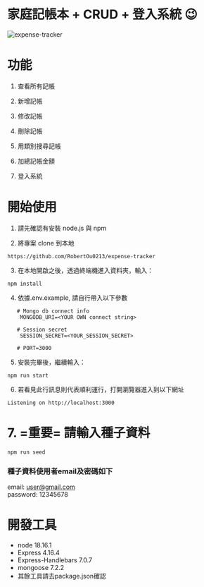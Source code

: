 # 家庭記帳本 + CRUD + 登入系統 :wink:

![expense-tracker](https://github.com/RobertOu0213/expense-tracker/assets/115865251/f7d65087-abbf-49a0-aede-37331e2a12ff)



<h1> 功能 </h1>

1. 查看所有記帳

2. 新增記帳

4. 修改記帳

5. 刪除記帳

6. 用類別搜尋記帳
   
7. 加總記帳金額
     
8. 登入系統

# 開始使用

1. 請先確認有安裝 node.js 與 npm

2. 將專案 clone 到本地
```
https://github.com/RobertOu0213/expense-tracker
```

3. 在本地開啟之後，透過終端機進入資料夾，輸入：

```
npm install
```

4. 依據.env.example, 請自行帶入以下參數

```
   # Mongo db connect info
    MONGODB_URI=<YOUR OWN connect string>
    
   # Session secret
    SESSION_SECRET=<YOUR_SESSION_SECRET>

   # PORT=3000

```

5. 安裝完畢後，繼續輸入：

```
npm run start
```

6. 若看見此行訊息則代表順利運行，打開瀏覽器進入到以下網址

```
Listening on http://localhost:3000
```

# 7. =重要= 請輸入種子資料

```
npm run seed
```

 ### 種子資料使用者email及密碼如下

 email: user@gmail.com  
 password: 12345678


# 開發工具

- node 18.16.1
- Express 4.16.4
- Express-Handlebars 7.0.7
- mongoose 7.2.2
- 其餘工具請去package.json確認

